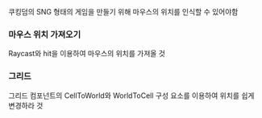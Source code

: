 쿠킹덤의 SNG 형태의 게임을 만들기 위해 마우스의 위치를 인식할 수 있어야함
### 마우스 위치 가져오기
Raycast와 hit을 이용하여 마우스의 위치를 가져올 것

### 그리드
그리드 컴포넌트의 CellToWorld와 WorldToCell 구성 요소를 이용하여 위치를 쉽게 변경하라 것